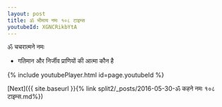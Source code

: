 ```yaml
---
layout: post
title: ॐ भीमाय नमः १०८ टाइम्स
youtubeId: XGNCRikbYtA
---
```

 
 
 ॐ चचरात्मने नमः  
 
 -  गतिमान और निर्जीव प्राणियों की आत्मा कौन है 
 
  
 
  
 
 
 
 
 
 


{% include youtubePlayer.html id=page.youtubeId %}
 
[Next]({{ site.baseurl }}{% link  split2/_posts/2016-05-30-ॐ कहने नमः १०८ टाइम्स.md%})
 
